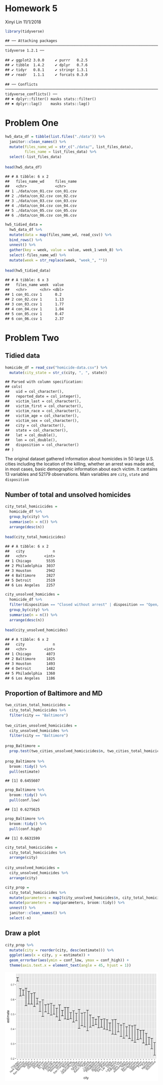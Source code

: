 Homework 5
================
Xinyi Lin
11/1/2018

``` r
library(tidyverse)
```

    ## ── Attaching packages ──────────────────────────────────────────────────────────────────────── tidyverse 1.2.1 ──

    ## ✔ ggplot2 3.0.0     ✔ purrr   0.2.5
    ## ✔ tibble  1.4.2     ✔ dplyr   0.7.6
    ## ✔ tidyr   0.8.1     ✔ stringr 1.3.1
    ## ✔ readr   1.1.1     ✔ forcats 0.3.0

    ## ── Conflicts ─────────────────────────────────────────────────────────────────────────── tidyverse_conflicts() ──
    ## ✖ dplyr::filter() masks stats::filter()
    ## ✖ dplyr::lag()    masks stats::lag()

Problem One
===========

``` r
hw5_data_df = tibble(list.files("./data")) %>% 
  janitor::clean_names() %>% 
  mutate(files_name_wd = str_c("./data/", list_files_data),
         files_name = list_files_data) %>% 
  select(-list_files_data)

head(hw5_data_df)
```

    ## # A tibble: 6 x 2
    ##   files_name_wd     files_name
    ##   <chr>             <chr>     
    ## 1 ./data/con_01.csv con_01.csv
    ## 2 ./data/con_02.csv con_02.csv
    ## 3 ./data/con_03.csv con_03.csv
    ## 4 ./data/con_04.csv con_04.csv
    ## 5 ./data/con_05.csv con_05.csv
    ## 6 ./data/con_06.csv con_06.csv

``` r
hw5_tidied_data =
  hw5_data_df %>% 
  mutate(data = map(files_name_wd, read_csv)) %>% 
  bind_rows() %>% 
  unnest() %>% 
  gather(key = week, value = value, week_1:week_8) %>% 
  select(-files_name_wd) %>% 
  mutate(week = str_replace(week, "week_", ""))

head(hw5_tidied_data)
```

    ## # A tibble: 6 x 3
    ##   files_name week  value
    ##   <chr>      <chr> <dbl>
    ## 1 con_01.csv 1      0.2 
    ## 2 con_02.csv 1      1.13
    ## 3 con_03.csv 1      1.77
    ## 4 con_04.csv 1      1.04
    ## 5 con_05.csv 1      0.47
    ## 6 con_06.csv 1      2.37

Problem Two
===========

Tidied data
-----------

``` r
homicide_df = read_csv("homicide-data.csv") %>% 
  mutate(city_state = str_c(city, ", ", state))
```

    ## Parsed with column specification:
    ## cols(
    ##   uid = col_character(),
    ##   reported_date = col_integer(),
    ##   victim_last = col_character(),
    ##   victim_first = col_character(),
    ##   victim_race = col_character(),
    ##   victim_age = col_character(),
    ##   victim_sex = col_character(),
    ##   city = col_character(),
    ##   state = col_character(),
    ##   lat = col_double(),
    ##   lon = col_double(),
    ##   disposition = col_character()
    ## )

The original dataset gathered information about homicides in 50 large U.S. cities including the location of the killing, whether an arrest was made and, in most cases, basic demographic information about each victim. It cantains 13 variables and 52179 observations. Main variables are `city`, `state` and `disposition`

Number of total and unsolved homicides
--------------------------------------

``` r
city_total_homicicides =
  homicide_df %>% 
  group_by(city) %>% 
  summarise(n = n()) %>% 
  arrange(desc(n))

head(city_total_homicicides)
```

    ## # A tibble: 6 x 2
    ##   city             n
    ##   <chr>        <int>
    ## 1 Chicago       5535
    ## 2 Philadelphia  3037
    ## 3 Houston       2942
    ## 4 Baltimore     2827
    ## 5 Detroit       2519
    ## 6 Los Angeles   2257

``` r
city_unsolved_homicides =
  homicide_df %>% 
  filter(disposition == "Closed without arrest" | disposition == "Open/No arrest") %>% 
  group_by(city) %>% 
  summarise(n = n()) %>% 
  arrange(desc(n))

head(city_unsolved_homicides)
```

    ## # A tibble: 6 x 2
    ##   city             n
    ##   <chr>        <int>
    ## 1 Chicago       4073
    ## 2 Baltimore     1825
    ## 3 Houston       1493
    ## 4 Detroit       1482
    ## 5 Philadelphia  1360
    ## 6 Los Angeles   1106

Proportion of Baltimore and MD
------------------------------

``` r
two_cities_total_homicicides = 
  city_total_homicicides %>% 
  filter(city == "Baltimore")

two_cities_unsolved_homicicides =
  city_unsolved_homicides %>% 
  filter(city == "Baltimore")

prop_Baltimore = 
  prop.test(two_cities_unsolved_homicicides$n, two_cities_total_homicicides$n)

prop_Baltimore %>% 
  broom::tidy() %>% 
  pull(estimate)
```

    ## [1] 0.6455607

``` r
prop_Baltimore %>% 
  broom::tidy() %>% 
  pull(conf.low)
```

    ## [1] 0.6275625

``` r
prop_Baltimore %>% 
  broom::tidy() %>% 
  pull(conf.high)
```

    ## [1] 0.6631599

``` r
city_total_homicicides =
  city_total_homicicides %>% 
  arrange(city) 

city_unsolved_homicides =
  city_unsolved_homicides %>% 
  arrange(city)
```

``` r
city_prop = 
  city_total_homicicides %>% 
  mutate(parameters = map2(city_unsolved_homicides$n, city_total_homicicides$n, prop.test)) %>% 
  mutate(parameters = map(parameters, broom::tidy)) %>% 
  unnest() %>% 
  janitor::clean_names() %>% 
  select(-n)
```

Draw a plot
-----------

``` r
city_prop %>% 
  mutate(city = reorder(city, desc(estimate))) %>% 
  ggplot(aes(x = city, y = estimate)) +
  geom_errorbar(aes(ymin = conf_low, ymax = conf_high)) +
  theme(axis.text.x = element_text(angle = 45, hjust = 1))
```

![](p8105_hw5_xl2836_files/figure-markdown_github/unnamed-chunk-10-1.png)
